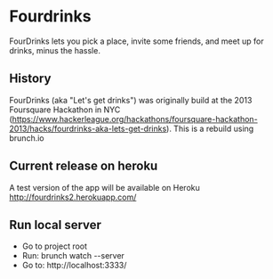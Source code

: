 # Fourdrinks

FourDrinks lets you pick a place, invite some friends, and meet up for drinks, minus the hassle.

## History

FourDrinks (aka "Let's get drinks") was originally build at the 2013 Foursquare Hackathon in NYC (https://www.hackerleague.org/hackathons/foursquare-hackathon-2013/hacks/fourdrinks-aka-lets-get-drinks).
This is a rebuild using brunch.io

## Current release on heroku
A test version of the app will be available on Heroku
http://fourdrinks2.herokuapp.com/

## Run local server
* Go to project root
* Run: brunch watch --server
* Go to: http://localhost:3333/